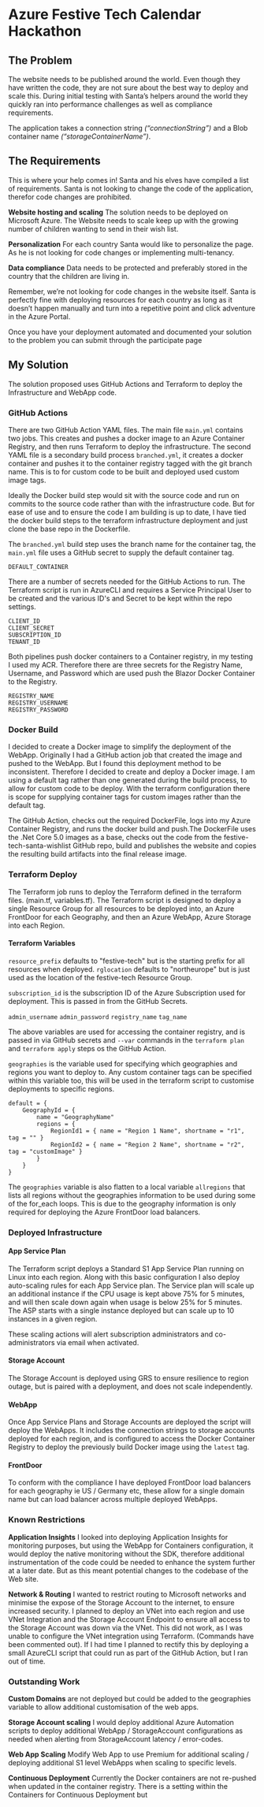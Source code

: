 # Azure Festive Tech Calendar Hackathon

## The Problem

The website needs to be published around the world. Even though they have written the code, they are not sure about the best way to deploy and scale this. During initial testing with Santa’s helpers around the world they quickly ran into performance challenges as well as compliance requirements.

The application takes a connection string *(“connectionString”)* and a Blob container name *(“storageContainerName”)*.

## The Requirements

This is where your help comes in! Santa and his elves have compiled a list of requirements. Santa is not looking to change the code of the application, therefor code changes are prohibited.

**Website hosting and scaling**
The solution needs to be deployed on Microsoft Azure. The Website needs to scale keep up with the growing number of children wanting to send in their wish list.

**Personalization**
For each country Santa would like to personalize the page. As he is not looking for code changes or implementing multi-tenancy.

**Data compliance**
Data needs to be protected and preferably stored in the country that the children are living in.

Remember, we’re not looking for code changes in the website itself. Santa is perfectly fine with deploying resources for each country as long as it doesn’t happen manually and turn into a repetitive point and click adventure in the Azure Portal.

Once you have your deployment automated and documented your solution to the problem you can submit through the participate page

## My Solution

The solution proposed uses GitHub Actions and Terraform to deploy the Infrastructure and WebApp code.

### GitHub Actions

There are two GitHub Action YAML files. The main file `main.yml` contains two jobs. This creates and pushes a docker image to an Azure Container Registry, and then runs Terraform to deploy the infrastructure. The second YAML file is a secondary build process `branched.yml`, it creates a docker container and pushes it to the container registry tagged with the git branch name. This is to for custom code to be built and deployed used custom image tags.

Ideally the Docker build step would sit with the source code and run on commits to the source code rather than with the infrastructure code. But for ease of use and to ensure the code I am building is up to date, I have tied the docker build steps to the terraform infrastructure deployment and just clone the base repo in the Dockerfile.

The `branched.yml` build step uses the branch name for the container tag, the `main.yml` file uses a GitHub secret to supply the default container tag.

    DEFAULT_CONTAINER

There are a number of secrets needed for the GitHub Actions to run. The Terraform script is run in AzureCLI and requires a Service Principal User to be created and the various ID's and Secret to be kept within the repo settings.

    CLIENT_ID
    CLIENT_SECRET
    SUBSCRIPTION_ID
    TENANT_ID

Both pipelines push docker containers to a Container registry, in my testing I used my ACR. Therefore there are three secrets for the Registry Name, Username, and Password which are used push the Blazor Docker Container to the Registry.

    REGISTRY_NAME
    REGISTRY_USERNAME
    REGISTRY_PASSWORD

### Docker Build

I decided to create a Docker image to simplify the deployment of the WebApp. Originally I had a GitHub action job that created the image and pushed to the WebApp. But I found this deployment method to be inconsistent. Therefore I decided to create and deploy a Docker image. I am using a default tag rather than one generated during the build process, to allow for custom code to be deploy. With the terraform configuration there is scope for supplying container tags for custom images rather than the default tag.

The GitHub Action, checks out the required DockerFile, logs into my Azure Container Registry, and runs the docker build and push.The DockerFile uses the .Net Core 5.0 images as a base, checks out the code from the festive-tech-santa-wishlist GitHub repo, build and publishes the website and copies the resulting build artifacts into the final release image.

### Terraform Deploy

The Terraform job runs to deploy the Terraform defined in the terraform files. (main.tf, variables.tf). The Terraform script is designed to deploy a single Resource Group for all resources to be deployed into, an Azure FrontDoor for each Geography, and then an Azure WebApp, Azure Storage into each Region.

#### Terraform Variables

`resource_prefix` defaults to "festive-tech" but is the starting prefix for all resources when deployed.
`rglocation` defaults to "northeurope" but is just used as the location of the festive-tech Resource Group.

`subscription_id` is the subscription ID of the Azure Subscription used for deployment. This is passed in from the GitHub Secrets.

`admin_username`
`admin_password`
`registry_name`
`tag_name`

The above variables are used for accessing the container registry, and is passed in via GitHub secrets and `--var` commands in the `terraform plan` and `terraform apply` steps os the GitHub Action.

`geographies` is the variable used for specifying which geographies and regions you want to deploy to. Any custom container tags can be specified within this variable too, this will be used in the terraform script to customise deployments to specific regions.

    default = {
        GeographyId = {
            name = "GeographyName"
            regions = {
                RegionId1 = { name = "Region 1 Name", shortname = "r1", tag = "" }
                RegionId2 = { name = "Region 2 Name", shortname = "r2", tag = "customImage" }
            }
        }
    }

The `geographies` variable is also flatten to a local variable `allregions` that lists all regions without the geographies information to be used during some of the for_each loops. This is due to the geography information is only required for deploying the Azure FrontDoor load balancers.

### Deployed Infrastructure

#### App Service Plan

The Terraform script deploys a Standard S1 App Service Plan running on Linux into each region. Along with this basic configuration I also deploy auto-scaling rules for each App Service plan. The Service plan will scale up an additional instance if the CPU usage is kept above 75% for 5 minutes, and will then scale down again when usage is below 25% for 5 minutes. The ASP starts with a single instance deployed but can scale up to 10 instances in a given region.

These scaling actions will alert subscription administrators and co-administrators via email when activated.

#### Storage Account

The Storage Account is deployed using GRS to ensure resilience to region outage, but is paired with a deployment, and does not scale independently.

#### WebApp

Once App Service Plans and Storage Accounts are deployed the script will deploy the WebApps. It includes the connection strings to storage accounts deployed for each region, and is configured to access the Docker Container Registry to deploy the previously build Docker image using the `latest` tag.

#### FrontDoor

To conform with the compliance I have deployed FrontDoor load balancers for each geography ie US / Germany etc, these allow for a single domain name but can load balancer across multiple deployed WebApps.

### Known Restrictions

**Application Insights**
I looked into deploying Application Insights for monitoring purposes, but using the WebApp for Containers configuration, it would deploy the native monitoring without the SDK, therefore additional instrumentation of the code could be needed to enhance the system further at a later date. But as this meant potential changes to the codebase of the Web site.

**Network & Routing**
I wanted to restrict routing to Microsoft networks and minimise the expose of the Storage Account to the internet, to ensure increased security. I planned to deploy an VNet into each region and use VNet Integration and the Storage Account Endpoint to ensure all access to the Storage Account was down via the VNet. This did not work, as I was unable to configure the VNet integration using Terraform. (Commands have been commented out). If I had time I planned to rectify this by deploying a small AzureCLI script that could run as part of the GitHub Action, but I ran out of time.

### Outstanding Work

**Custom Domains** are not deployed but could be added to the geographies variable to allow additional customisation of the web apps.

**Storage Account scaling** I would deploy additional Azure Automation scripts to deploy additional WebApp / StorageAccount configurations as needed when alerting from StorageAccount latency / error-codes.

**Web App Scaling** Modify Web App to use Premium for additional scaling / deploying additional S1 level WebApps when scaling to specific levels.

**Continuous Deployment** Currently the Docker containers are not re-pushed when updated in the container registry. There is a setting within the Containers for Continuous Deployment but 

